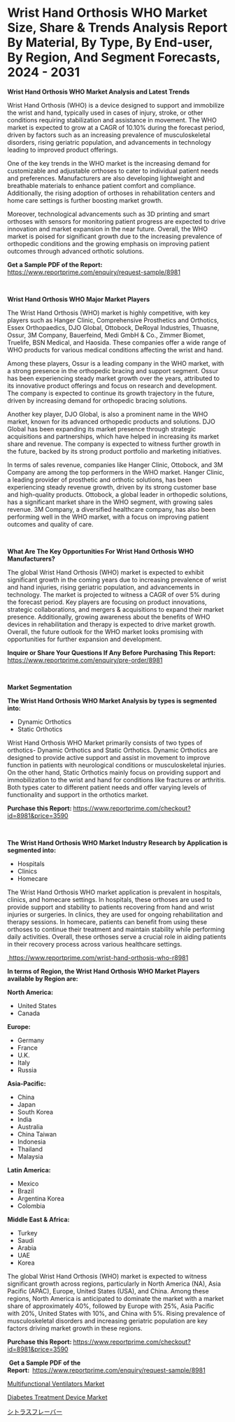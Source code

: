 <p><h1>Wrist Hand Orthosis WHO Market Size, Share & Trends Analysis Report By Material, By Type, By End-user, By Region, And Segment Forecasts, 2024 - 2031</h1></p><p><strong>Wrist Hand Orthosis WHO Market Analysis and Latest Trends</strong></p>
<p><p>Wrist Hand Orthosis (WHO) is a device designed to support and immobilize the wrist and hand, typically used in cases of injury, stroke, or other conditions requiring stabilization and assistance in movement. The WHO market is expected to grow at a CAGR of 10.10% during the forecast period, driven by factors such as an increasing prevalence of musculoskeletal disorders, rising geriatric population, and advancements in technology leading to improved product offerings.</p><p>One of the key trends in the WHO market is the increasing demand for customizable and adjustable orthoses to cater to individual patient needs and preferences. Manufacturers are also developing lightweight and breathable materials to enhance patient comfort and compliance. Additionally, the rising adoption of orthoses in rehabilitation centers and home care settings is further boosting market growth.</p><p>Moreover, technological advancements such as 3D printing and smart orthoses with sensors for monitoring patient progress are expected to drive innovation and market expansion in the near future. Overall, the WHO market is poised for significant growth due to the increasing prevalence of orthopedic conditions and the growing emphasis on improving patient outcomes through advanced orthotic solutions.</p></p>
<p><strong>Get a Sample PDF of the Report:&nbsp;</strong> <a href="https://www.reportprime.com/enquiry/request-sample/8981">https://www.reportprime.com/enquiry/request-sample/8981</a></p>
<p>&nbsp;</p>
<p><strong>Wrist Hand Orthosis WHO Major Market Players</strong></p>
<p><p>The Wrist Hand Orthosis (WHO) market is highly competitive, with key players such as Hanger Clinic, Comprehensive Prosthetics and Orthotics, Essex Orthopaedics, DJO Global, Ottobock, DeRoyal Industries, Thuasne, Ossur, 3M Company, Bauerfeind, Medi GmbH & Co., Zimmer Biomet, Truelife, BSN Medical, and Haosida. These companies offer a wide range of WHO products for various medical conditions affecting the wrist and hand.</p><p>Among these players, Ossur is a leading company in the WHO market, with a strong presence in the orthopedic bracing and support segment. Ossur has been experiencing steady market growth over the years, attributed to its innovative product offerings and focus on research and development. The company is expected to continue its growth trajectory in the future, driven by increasing demand for orthopedic bracing solutions.</p><p>Another key player, DJO Global, is also a prominent name in the WHO market, known for its advanced orthopedic products and solutions. DJO Global has been expanding its market presence through strategic acquisitions and partnerships, which have helped in increasing its market share and revenue. The company is expected to witness further growth in the future, backed by its strong product portfolio and marketing initiatives.</p><p>In terms of sales revenue, companies like Hanger Clinic, Ottobock, and 3M Company are among the top performers in the WHO market. Hanger Clinic, a leading provider of prosthetic and orthotic solutions, has been experiencing steady revenue growth, driven by its strong customer base and high-quality products. Ottobock, a global leader in orthopedic solutions, has a significant market share in the WHO segment, with growing sales revenue. 3M Company, a diversified healthcare company, has also been performing well in the WHO market, with a focus on improving patient outcomes and quality of care.</p></p>
<p>&nbsp;</p>
<p><strong>What Are The Key Opportunities For Wrist Hand Orthosis WHO Manufacturers?</strong></p>
<p><p>The global Wrist Hand Orthosis (WHO) market is expected to exhibit significant growth in the coming years due to increasing prevalence of wrist and hand injuries, rising geriatric population, and advancements in technology. The market is projected to witness a CAGR of over 5% during the forecast period. Key players are focusing on product innovations, strategic collaborations, and mergers & acquisitions to expand their market presence. Additionally, growing awareness about the benefits of WHO devices in rehabilitation and therapy is expected to drive market growth. Overall, the future outlook for the WHO market looks promising with opportunities for further expansion and development.</p></p>
<p><strong>Inquire or Share Your Questions If Any Before Purchasing This Report:</strong> <a href="https://www.reportprime.com/enquiry/pre-order/8981">https://www.reportprime.com/enquiry/pre-order/8981</a></p>
<p>&nbsp;</p>
<p><strong>Market Segmentation</strong></p>
<p><strong>The Wrist Hand Orthosis WHO Market Analysis by types is segmented into:</strong></p>
<p><ul><li>Dynamic Orthotics</li><li>Static Orthotics</li></ul></p>
<p><p>Wrist Hand Orthosis WHO Market primarily consists of two types of orthotics- Dynamic Orthotics and Static Orthotics. Dynamic Orthotics are designed to provide active support and assist in movement to improve function in patients with neurological conditions or musculoskeletal injuries. On the other hand, Static Orthotics mainly focus on providing support and immobilization to the wrist and hand for conditions like fractures or arthritis. Both types cater to different patient needs and offer varying levels of functionality and support in the orthotics market.</p></p>
<p><strong>Purchase this Report:&nbsp;</strong><a href="https://www.reportprime.com/checkout?id=8981&price=3590">https://www.reportprime.com/checkout?id=8981&price=3590</a></p>
<p>&nbsp;</p>
<p><strong>The Wrist Hand Orthosis WHO Market Industry Research by Application is segmented into:</strong></p>
<p><ul><li>Hospitals</li><li>Clinics</li><li>Homecare</li></ul></p>
<p><p>The Wrist Hand Orthosis WHO market application is prevalent in hospitals, clinics, and homecare settings. In hospitals, these orthoses are used to provide support and stability to patients recovering from hand and wrist injuries or surgeries. In clinics, they are used for ongoing rehabilitation and therapy sessions. In homecare, patients can benefit from using these orthoses to continue their treatment and maintain stability while performing daily activities. Overall, these orthoses serve a crucial role in aiding patients in their recovery process across various healthcare settings.</p></p>
<p><a href="https://www.reportprime.com/wrist-hand-orthosis-who-r8981">&nbsp;https://www.reportprime.com/wrist-hand-orthosis-who-r8981</a></p>
<p><strong>In terms of Region, the Wrist Hand Orthosis WHO Market Players available by Region are:</strong></p>
<p>
    <p> <strong> North America: </strong>
        <ul>
            <li>United States</li>
            <li>Canada</li>
        </ul>
        </p> 
    <p> <strong> Europe: </strong>
        <ul>
            <li>Germany</li>
            <li>France</li>
            <li>U.K.</li>
            <li>Italy</li>
            <li>Russia</li>
        </ul>
        </p> 
    <p> <strong> Asia-Pacific: </strong>
        <ul>
            <li>China</li>
            <li>Japan</li>
            <li>South Korea</li>
            <li>India</li>
            <li>Australia</li>
            <li>China Taiwan</li>
            <li>Indonesia</li>
            <li>Thailand</li>
            <li>Malaysia</li>
        </ul>
        </p> 
    <p> <strong> Latin America: </strong>
        <ul>
            <li>Mexico</li>
            <li>Brazil</li>
            <li>Argentina Korea</li>
            <li>Colombia</li>
        </ul>
        </p> 
    <p> <strong> Middle East & Africa: </strong>
        <ul>
            <li>Turkey</li>
            <li>Saudi</li>
            <li>Arabia</li>
            <li>UAE</li>
            <li>Korea</li>
        </ul>
    </p>
    </p>
<p><p>The global Wrist Hand Orthosis (WHO) market is expected to witness significant growth across regions, particularly in North America (NA), Asia Pacific (APAC), Europe, United States (USA), and China. Among these regions, North America is anticipated to dominate the market with a market share of approximately 40%, followed by Europe with 25%, Asia Pacific with 20%, United States with 10%, and China with 5%. Rising prevalence of musculoskeletal disorders and increasing geriatric population are key factors driving market growth in these regions.</p></p>
<p><strong>Purchase this Report: </strong><a href="https://www.reportprime.com/checkout?id=8981&price=3590">https://www.reportprime.com/checkout?id=8981&price=3590</a></p>
<p>&nbsp;<strong>Get a Sample PDF of the Report:&nbsp;&nbsp;</strong><a href="https://www.reportprime.com/enquiry/request-sample/8981">https://www.reportprime.com/enquiry/request-sample/8981</a></p>
<p><strong></strong></p>
<p><p><a href="https://github.com/jerrycopelandthomaswsqd8q/Market-Research-Report-List-2/blob/main/multifunctional-ventilators-market.md">Multifunctional Ventilators Market</a></p><p><a href="https://github.com/brenzgnarento/Market-Research-Report-List-2/blob/main/diabetes-treatment-device-market.md">Diabetes Treatment Device Market</a></p><p><a href="https://github.com/Sophiaard2003/Market-Research-Report-List-1/blob/main/681816223283.md">シトラスフレーバー</a></p></p>